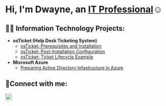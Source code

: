 <h1>Hi, I'm Dwayne, an <a href="https://www.linkedin.com/in/dwayne-meade-21381b192/">IT Professional</a>☺</h1>

<h2>👨‍💻 Information Technology Projects:</h2>

- <b>osTicket (Help Desk Ticketing System)</b>
  - [osTicket: Prerequisites and Installation](https://github.com/dmeade12/osTicket-prereqs)
  - [osTicket: Post-Installation Configuration](https://github.com/dmeade12/osTicket---Post-Install-Configuration)
  - [osTicket: Ticket Lifecycle Example](https://github.com/dmeade12/osTicket-Ticket-Lifecycle-Example)
- <b>Microsoft Azure</b>
  - [Preparing Active Directory Infastructure in Azure](https://github.com/dmeade12/Setting-up-an-AD-in-Azure-)

<h2>🤳Connect with me:</h2>

[<img align="left" alt="Dwayne | LinkedIn" width="22px" src="https://cdn.jsdelivr.net/npm/simple-icons@v3/icons/linkedin.svg" />][linkedin]


[linkedin]: https://www.linkedin.com/in/dwayne-meade-21381b192/
